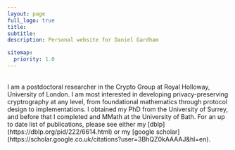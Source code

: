 ```yaml
---
layout: page
full_logo: true
title: 
subtitle: 
description: Personal website for Daniel Gardham

sitemap:
  priority: 1.0
---
```


<br>
I am a postdoctoral researcher in the Crypto Group at  Royal Holloway, University of London. I am most interested in developing privacy-preserving cryptrography at any level, from foundational mathematics through protocol design to implementations. I obtained my PhD from the University of Surrey, and before that I completed and MMath at the University of Bath. For an up to date list of publications, please see either my [dblp](https://dblp.org/pid/222/6614.html) or my [google scholar](https://scholar.google.co.uk/citations?user=3BhQZ0kAAAAJ&hl=en).


<br>
<br>
<br>
<br>
<br>
<br>
<br>
